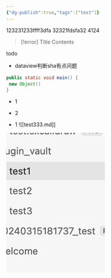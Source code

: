 ```yaml
---
{"dg-publish":true,"tags":["test"]}
---
```


123231233ffff3dfa
32321fdsfa32
4124

> [!error] Title
> Contents

todo
- dataview判断sha有点问题

```java title="123"
public static void main() {
 new Object()
}
```




- 1


- 2



- 1
![[test333.md]]

![img1xxff.png](img/user/img1xxff.png)